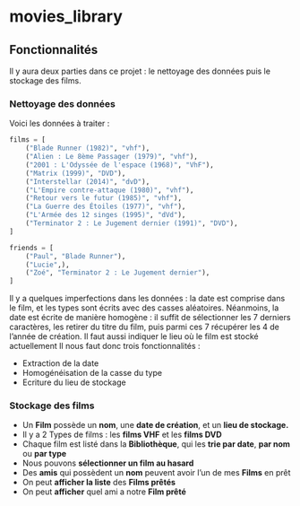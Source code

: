 # movies_library

## Fonctionnalités

Il y aura deux parties dans ce projet : le nettoyage des données puis le stockage des films.

### Nettoyage des données

Voici les données à traiter :

```python
films = [
    ("Blade Runner (1982)", "vhf"),
    ("Alien : Le 8ème Passager (1979)", "vhf"),
    ("2001 : L'Odyssée de l'espace (1968)", "VhF"),
    ("Matrix (1999)", "DVD"),
    ("Interstellar (2014)", "dvD"),
    ("L'Empire contre-attaque (1980)", "vhf"),
    ("Retour vers le futur (1985)", "vhf"),
    ("La Guerre des Étoiles (1977)", "vhf"),
    ("L'Armée des 12 singes (1995)", "dVd"),
    ("Terminator 2 : Le Jugement dernier (1991)", "DVD"),
]

friends = [
    ("Paul", "Blade Runner"),
    ("Lucie",),
    ("Zoé", "Terminator 2 : Le Jugement dernier"),
]
```

Il y a quelques imperfections dans les données : la date est comprise dans le film, et les types sont écrits avec des casses aléatoires. Néanmoins, la date est écrite de manière homogène : il suffit de sélectionner les 7 derniers caractères, les retirer du titre du film, puis parmi ces 7 récupérer les 4 de l’année de création. Il faut aussi indiquer le lieu où le film est stocké actuellement Il nous faut donc trois fonctionnalités :

- Extraction de la date
- Homogénéisation de la casse du type
- Ecriture du lieu de stockage

### Stockage des films

- Un **Film** possède un **nom**, une **date de création**, et un **lieu de stockage.**
- Il y a 2 Types de films : les **films VHF** et les **films DVD**
- Chaque film est listé dans la **Bibliothèque**, qui les **trie par date**, **par nom** ou **par type**
- Nous pouvons **sélectionner un film au hasard**
- Des **amis** qui possèdent un **nom** peuvent avoir l’un de mes **Films** en prêt
- On peut **afficher la liste** des **Films prêtés**
- On peut **afficher** quel ami a notre **Film prêté**
